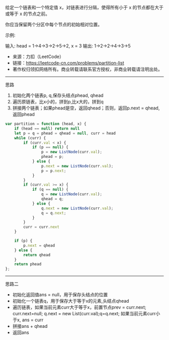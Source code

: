 给定一个链表和一个特定值 x，对链表进行分隔，使得所有小于 x 的节点都在大于或等于 x 的节点之前。

你应当保留两个分区中每个节点的初始相对位置。

示例:

输入: head = 1->4->3->2->5->2, x = 3
输出: 1->2->2->4->3->5

- 来源：力扣（LeetCode）
- 链接：https://leetcode-cn.com/problems/partition-list
- 著作权归领扣网络所有。商业转载请联系官方授权，非商业转载请注明出处。

---


思路

1. 初始化两个链表p, q,保存头结点phead, qhead
2. 遍历原链表，比x小的，拼到p,比x大的，拼到q
3. 拼接两个链表；如果phead是空，返回qhead；否则，返回p.next = qhead,返回phead

```javascript
var partition = function (head, x) {
    if (head == null) return null
    let p = q = phead = qhead = null, curr = head
    while (curr) {
        if (curr.val < x) {
            if (p == null) {
                p = new ListNode(curr.val);
                phead = p;
            } else {
                p.next = new ListNode(curr.val);
                p = p.next;
            }
        }
        if (curr.val >= x) {
            if (q == null) {
                q = new ListNode(curr.val);
                qhead = q;
            } else {
                q.next = new ListNode(curr.val);
                q = q.next;
            }
        }
        curr = curr.next
    }

    if (p) {
        p.next = qhead
    } else {
        return qhead
    }
    return phead
};

```

---

思路二

- 初始化返回值ans = null，用于保存头结点的位置
- 初始化一个链表q，用于保存大于等于x的元素,头结点qhead
- 遍历链表，如果当前元素curr大于等于x，前置节点prev = curr.next; curr.next=null; q.next = new List(curr.val);q=q.next; 如果当前元素curr小于x, ans = curr
- 拼接ans + qhead
- 返回ans
